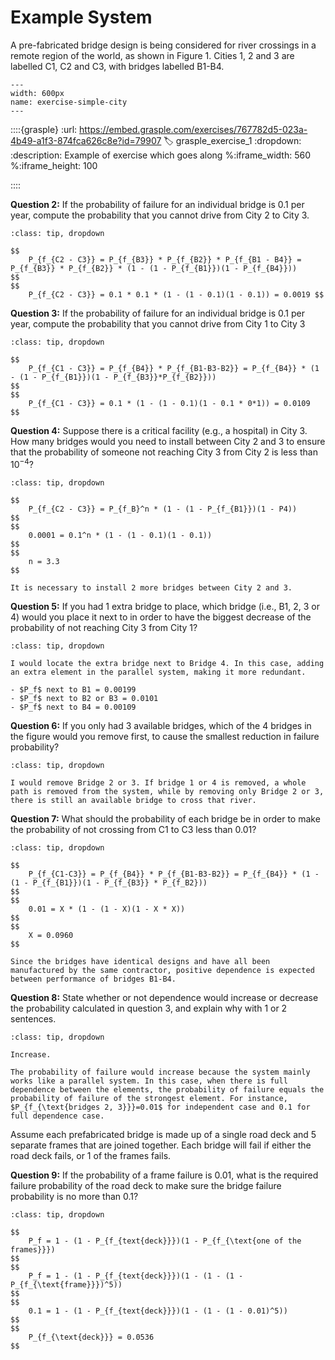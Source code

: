 # Example System

A pre-fabricated bridge design is being considered for river crossings in a remote region of the world, as shown in Figure 1. Cities 1, 2 and 3 are labelled C1, C2 and C3, with bridges labelled B1-B4.

```{figure} ../../figures/pd/simple-city.png
---
width: 600px
name: exercise-simple-city
---
```




::::{grasple}
:url: https://embed.grasple.com/exercises/767782d5-023a-4b49-a1f3-874fca626c8e?id=79907
:label: grasple_exercise_1
:dropdown:
:description: Example of exercise which goes along
%:iframe_width: 560
%:iframe_height: 100

::::



**Question 2:** If the probability of failure for an individual bridge is 0.1 per year, compute the probability that you cannot drive from City 2 to City 3.

```{admonition} Answer
:class: tip, dropdown

$$
    P_{f_{C2 - C3}} = P_{f_{B3}} * P_{f_{B2}} * P_{f_{B1 - B4}} = P_{f_{B3}} * P_{f_{B2}} * (1 - (1 - P_{f_{B1}})(1 - P_{f_{B4}}))
$$
$$
    P_{f_{C2 - C3}} = 0.1 * 0.1 * (1 - (1 - 0.1)(1 - 0.1)) = 0.0019 $$
```

**Question 3:** If the probability of failure for an individual bridge is 0.1 per year, compute the probability that you cannot drive from City 1 to City 3

```{admonition} Answer
:class: tip, dropdown

$$
    P_{f_{C1 - C3}} = P_{f_{B4}} * P_{f_{B1-B3-B2}} = P_{f_{B4}} * (1 - (1 - P_{f_{B1}})(1 - P_{f_{B3}}*P_{f_{B2}}))
$$
$$
    P_{f_{C1 - C3}} = 0.1 * (1 - (1 - 0.1)(1 - 0.1 * 0*1)) = 0.0109
$$
```

**Question 4:** Suppose there is a critical facility (e.g., a hospital) in City 3. How many bridges would you need to install between City 2 and 3 to ensure that the probability of someone not reaching City 3 from City 2 is less than $10^{-4}$?

```{admonition} Answer
:class: tip, dropdown

$$
    P_{f_{C2 - C3}} = P_{f_B}^n * (1 - (1 - P_{f_{B1}})(1 - P4))
$$
$$
    0.0001 = 0.1^n * (1 - (1 - 0.1)(1 - 0.1))
$$
$$
    n = 3.3
$$

It is necessary to install 2 more bridges between City 2 and 3.
```

**Question 5:** If you had 1 extra bridge to place, which bridge (i.e., B1, 2, 3 or 4) would you place it next to in order to have the biggest decrease of the probability of not reaching City 3 from City 1?

```{admonition} Answer
:class: tip, dropdown

I would locate the extra bridge next to Bridge 4. In this case, adding an extra element in the parallel system, making it more redundant.

- $P_f$ next to B1 = 0.00199
- $P_f$ next to B2 or B3 = 0.0101
- $P_f$ next to B4 = 0.00109
```

**Question 6:** If you only had 3 available bridges, which of the 4 bridges in the figure would you remove first, to cause the smallest reduction in failure probability?

```{admonition} Answer
:class: tip, dropdown

I would remove Bridge 2 or 3. If bridge 1 or 4 is removed, a whole path is removed from the system, while by removing only Bridge 2 or 3, there is still an available bridge to cross that river.
```

**Question 7:** What should the probability of each bridge be in order to make the probability of not crossing from C1 to C3 less than 0.01?

```{admonition} Answer
:class: tip, dropdown

$$
    P_{f_{C1-C3}} = P_{f_{B4}} * P_{f_{B1-B3-B2}} = P_{f_{B4}} * (1 - (1 - P_{f_{B1}})(1 - P_{f_{B3}} * P_{f_B2}))
$$
$$
    0.01 = X * (1 - (1 - X)(1 - X * X))
$$
$$
    X = 0.0960
$$

Since the bridges have identical designs and have all been manufactured by the same contractor, positive dependence is expected between performance of bridges B1-B4.
```

**Question 8:** State whether or not dependence would increase or decrease the probability calculated in question 3, and explain why with 1 or 2 sentences.

```{admonition} Answer
:class: tip, dropdown

Increase.

The probability of failure would increase because the system mainly works like a parallel system. In this case, when there is full dependence between the elements, the probability of failure equals the probability of failure of the strongest element. For instance, $P_{f_{\text{bridges 2, 3}}}=0.01$ for independent case and 0.1 for full dependence case.
```

Assume each prefabricated bridge is made up of a single road deck and 5 separate frames that are joined together. Each bridge will fail if either the road deck fails, or 1 of the frames fails.

**Question 9:** If the probability of a frame failure is 0.01, what is the required failure probability of the road deck to make sure the bridge failure probability is no more than 0.1?

```{admonition} Answer
:class: tip, dropdown

$$
    P_f = 1 - (1 - P_{f_{text{deck}}})(1 - P_{f_{\text{one of the frames}}})
$$
$$
    P_f = 1 - (1 - P_{f_{text{deck}}})(1 - (1 - (1 - P_{f_{\text{frame}}})^5))
$$
$$
    0.1 = 1 - (1 - P_{f_{text{deck}}})(1 - (1 - (1 - 0.01)^5))
$$
$$
    P_{f_{\text{deck}}} = 0.0536
$$
```